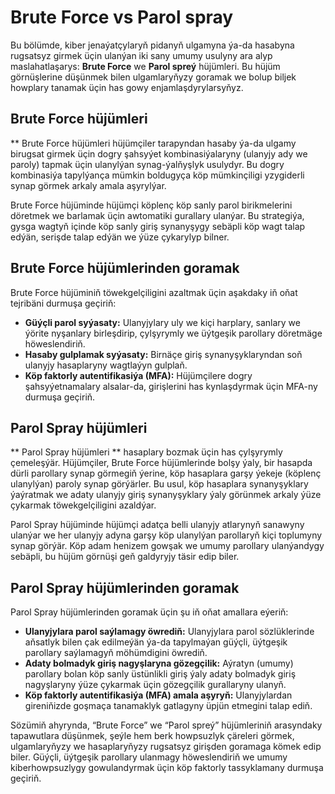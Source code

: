 # Brute Force vs Parol spray

Bu bölümde, kiber jenaýatçylaryň pidanyň ulgamyna ýa-da hasabyna rugsatsyz girmek üçin ulanýan iki sany umumy usulyny ara alyp maslahatlaşarys: **Brute Force** we **Parol spreý** hüjümleri. Bu hüjüm görnüşlerine düşünmek bilen ulgamlaryňyzy goramak we bolup biljek howplary tanamak üçin has gowy enjamlaşdyrylarsyňyz.

## Brute Force hüjümleri

** Brute Force hüjümleri hüjümçiler tarapyndan hasaby ýa-da ulgamy birugsat girmek üçin dogry şahsyýet kombinasiýalaryny (ulanyjy ady we paroly) tapmak üçin ulanylýan synag-ýalňyşlyk usulydyr. Bu dogry kombinasiýa tapylýança mümkin boldugyça köp mümkinçiligi yzygiderli synap görmek arkaly amala aşyrylýar.

Brute Force hüjüminde hüjümçi köplenç köp sanly parol birikmelerini döretmek we barlamak üçin awtomatiki gurallary ulanýar. Bu strategiýa, gysga wagtyň içinde köp sanly giriş synanyşygy sebäpli köp wagt talap edýän, serişde talap edýän we ýüze çykarylyp bilner.

## Brute Force hüjümlerinden goramak

Brute Force hüjüminiň töwekgelçiligini azaltmak üçin aşakdaky iň oňat tejribäni durmuşa geçiriň:

- **Güýçli parol syýasaty:** Ulanyjylary uly we kiçi harplary, sanlary we ýörite nyşanlary birleşdirip, çylşyrymly we üýtgeşik parollary döretmäge höweslendiriň.
- **Hasaby gulplamak syýasaty:** Birnäçe giriş synanyşyklaryndan soň ulanyjy hasaplaryny wagtlaýyn gulplaň.
- **Köp faktorly autentifikasiýa (MFA):** Hüjümçilere dogry şahsyýetnamalary alsalar-da, girişlerini has kynlaşdyrmak üçin MFA-ny durmuşa geçiriň.

## Parol Spray hüjümleri

** Parol Spray hüjümleri ** hasaplary bozmak üçin has çylşyrymly çemeleşýär. Hüjümçiler, Brute Force hüjümlerinde bolşy ýaly, bir hasapda dürli parollary synap görmegiň ýerine, köp hasaplara garşy ýekeje (köplenç ulanylýan) paroly synap görýärler. Bu usul, köp hasaplara synanyşyklary ýaýratmak we adaty ulanyjy giriş synanyşyklary ýaly görünmek arkaly ýüze çykarmak töwekgelçiligini azaldýar.

Parol Spray hüjüminde hüjümçi adatça belli ulanyjy atlarynyň sanawyny ulanýar we her ulanyjy adyna garşy köp ulanylýan parollaryň kiçi toplumyny synap görýär. Köp adam henizem gowşak we umumy parollary ulanýandygy sebäpli, bu hüjüm görnüşi geň galdyryjy täsir edip biler.

## Parol Spray hüjümlerinden goramak

Parol Spray hüjümlerinden goramak üçin şu iň oňat amallara eýeriň:

- **Ulanyjylara parol saýlamagy öwrediň:** Ulanyjylara parol sözlüklerinde aňsatlyk bilen çak edilmeýän ýa-da tapylmaýan güýçli, üýtgeşik parollary saýlamagyň möhümdigini öwrediň.
- **Adaty bolmadyk giriş nagyşlaryna gözegçilik:** Aýratyn (umumy) parollary bolan köp sanly üstünlikli giriş ýaly adaty bolmadyk giriş nagyşlaryny ýüze çykarmak üçin gözegçilik gurallaryny ulanyň.
- **Köp faktorly autentifikasiýa (MFA) amala aşyryň:** Ulanyjylardan gireniňizde goşmaça tanamaklyk gatlagyny üpjün etmegini talap ediň.

Sözümiň ahyrynda, “Brute Force” we “Parol spreý” hüjümleriniň arasyndaky tapawutlara düşünmek, şeýle hem berk howpsuzlyk çäreleri görmek, ulgamlaryňyzy we hasaplaryňyzy rugsatsyz girişden goramaga kömek edip biler. Güýçli, üýtgeşik parollary ulanmagy höweslendiriň we umumy kiberhowpsuzlygy gowulandyrmak üçin köp faktorly tassyklamany durmuşa geçiriň.